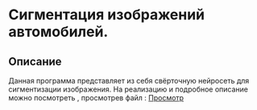# Сигментация изображений автомобилей.
## Описание
Данная программа представляет из себя свёрточную нейросеть для сигментизации изображения.
На реализацию и подробное описание можно посмотреть , просмотрев файл :
[Просмотр](Сигментация_изображений_автомобилей.ipynb)
